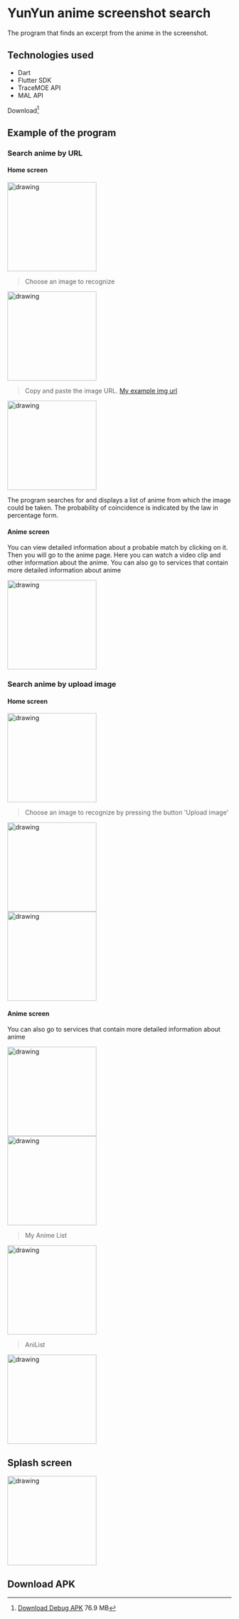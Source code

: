 # YunYun anime screenshot search

The program that finds an excerpt from the anime in the screenshot.

## Technologies used

- Dart
- Flutter SDK
- TraceMOE API
- MAL API

Download[^1]

## Example of the program
### Search anime by URL

#### Home screen

<img src="https://raw.githubusercontent.com/Axiks/YunYun/main/about/img/1.jpg" alt="drawing" width="200"/>
<br />
  
> Choose an image to recognize
 
<img src="https://raw.githubusercontent.com/Axiks/YunYun/main/about/img/2.jpg" alt="drawing" width="200"/>
<br />
  
> Copy and paste the image URL. [My example img url](https://avvesione.files.wordpress.com/2015/12/yuru_yuri_nachuyachumi-01-himawari-photograph-reaction-cute-screenshot.jpg)

<img src="https://raw.githubusercontent.com/Axiks/YunYun/main/about/img/3.jpg" alt="drawing" width="200"/>

  The program searches for and displays a list of anime from which the image could be taken. The probability of coincidence is indicated by the law in percentage form.
  
#### Anime screen
  You can view detailed information about a probable match by clicking on it. Then you will go to the anime page.
Here you can watch a video clip and other information about the anime. You can also go to services that contain more detailed information about anime

<img src="https://raw.githubusercontent.com/Axiks/YunYun/main/about/img/4.jpg" alt="drawing" width="200"/>

### Search anime by upload image
#### Home screen

<img src="https://raw.githubusercontent.com/Axiks/YunYun/main/about/img/5.jpg" alt="drawing" width="200"/>
<br />
  
> Choose an image to recognize by pressing the button 'Upload image'

<img src="https://raw.githubusercontent.com/Axiks/YunYun/main/about/img/6.jpg" alt="drawing" width="200"/>
<br />

<img src="https://raw.githubusercontent.com/Axiks/YunYun/main/about/img/7.jpg" alt="drawing" width="200"/>
<br />

#### Anime screen
  You can also go to services that contain more detailed information about anime
  
  
<img src="https://raw.githubusercontent.com/Axiks/YunYun/main/about/img/8.jpg" alt="drawing" width="200"/>
<br />

<img src="https://raw.githubusercontent.com/Axiks/YunYun/main/about/img/9.jpg" alt="drawing" width="200"/>
<br />

> My Anime List
<img src="https://raw.githubusercontent.com/Axiks/YunYun/main/about/img/10.jpg" alt="drawing" width="200"/>
<br />

> AniList
<img src="https://raw.githubusercontent.com/Axiks/YunYun/main/about/img/11.jpg" alt="drawing" width="200"/>
<br />

## Splash screen
<img src="https://raw.githubusercontent.com/Axiks/YunYun/main/about/img/0.jpg" alt="drawing" width="200"/>
<br />

## Download APK
[^1]: [Download Debug APK](https://file.io/2uCqjuOXtSUo) 76.9 MB
